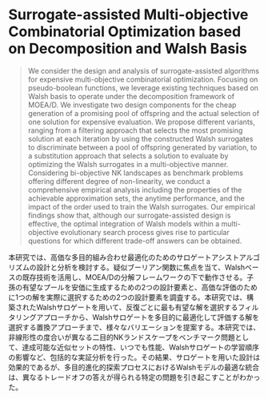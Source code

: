 # Surrogate-assisted Multi-objective Combinatorial Optimization based on Decomposition and Walsh Basis

> We consider the design and analysis of surrogate-assisted algorithms for expensive multi-objective combinatorial optimization. Focusing on pseudo-boolean functions, we leverage existing techniques based on Walsh basis to operate under the decomposition framework of MOEA/D. We investigate two design components for the cheap generation of a promising pool of offspring and the actual selection of one solution for expensive evaluation. We propose different variants, ranging from a filtering approach that selects the most promising solution at each iteration by using the constructed Walsh surrogates to discriminate between a pool of offspring generated by variation, to a substitution approach that selects a solution to evaluate by optimizing the Walsh surrogates in a multi-objective manner. Considering bi-objective NK landscapes as benchmark problems offering different degree of non-linearity, we conduct a comprehensive empirical analysis including the properties of the achievable approximation sets, the anytime performance, and the impact of the order used to train the Walsh surrogates. Our empirical findings show that, although our surrogate-assisted design is effective, the optimal integration of Walsh models within a multi-objective evolutionary search process gives rise to particular questions for which different trade-off answers can be obtained.

本研究では、高価な多目的組み合わせ最適化のためのサロゲートアシストアルゴリズムの設計と分析を検討する。疑似ブーリアン関数に焦点を当て、Walshベースの既存技術を活用し、MOEA/Dの分解フレームワークの下で動作させる。子孫の有望なプールを安価に生成するための2つの設計要素と、高価な評価のために1つの解を実際に選択するための2つの設計要素を調査する。本研究では、構築されたWalshサロゲートを用いて、反復ごとに最も有望な解を選択するフィルタリングアプローチから、Walshサロゲートを多目的に最適化して評価する解を選択する置換アプローチまで、様々なバリエーションを提案する。本研究では、非線形性の度合いが異なる二目的NKランドスケープをベンチマーク問題として、達成可能な近似セットの特性、いつでも性能、Walshサロゲートの学習順序の影響など、包括的な実証分析を行った。その結果、サロゲートを用いた設計は効果的であるが、多目的進化的探索プロセスにおけるWalshモデルの最適な統合は、異なるトレードオフの答えが得られる特定の問題を引き起こすことがわかった。
